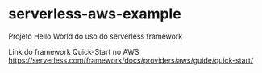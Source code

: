 # serverless-aws-example
Projeto Hello World do uso do serverless framework 

Link do framework Quick-Start no AWS 
https://serverless.com/framework/docs/providers/aws/guide/quick-start/
